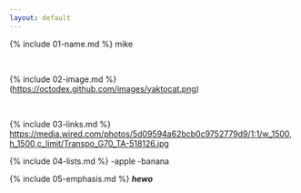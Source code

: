 ```yaml
---
layout: default
---
```


{% include 01-name.md %}
mike

<br>

{% include 02-image.md %}
(https://octodex.github.com/images/yaktocat.png)

<br>

{% include 03-links.md %}
https://media.wired.com/photos/5d09594a62bcb0c9752779d9/1:1/w_1500,h_1500,c_limit/Transpo_G70_TA-518126.jpg
<br>

{% include 04-lists.md %}
-apple
-banana
<br>

{% include 05-emphasis.md %}
***hewo***
